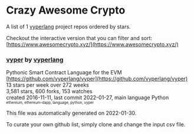 # Crazy Awesome Crypto
A list of 1 [vyperlang](https://github.com/vyperlang) project repos ordered by stars.  

Checkout the interactive version that you can filter and sort: 
[https://www.awesomecrypto.xyz/](https://www.awesomecrypto.xyz/)  


### [vyper](https://github.com/vyperlang/vyper) by [vyperlang](https://github.com/vyperlang)  
Pythonic Smart Contract Language for the EVM  
[https://github.com/vyperlang/vyper](https://github.com/vyperlang/vyper)  
13 stars per week over 272 weeks  
3,581 stars, 600 forks, 153 watches  
created 2016-11-11, last commit 2022-01-27, main language Python  
<sub><sup>ethereum, ethereum-dapp, language, python, vyper</sup></sub>


This file was automatically generated on 2022-01-30.  

To curate your own github list, simply clone and change the input csv file.  